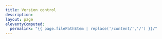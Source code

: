 ```yaml
---
title: Version control
description:
layout: page
eleventyComputed:
  permalink: "{{ page.filePathStem | replace('/content/','/') }}/"
---
```

